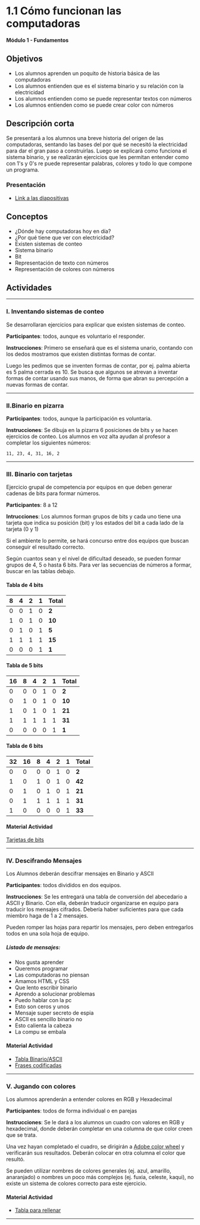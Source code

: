 # 1.1 Cómo funcionan las computadoras

**Módulo 1 - Fundamentos**

## Objetivos

- Los alumnos aprenden un poquito de historia básica de las computadoras
- Los alumnos entienden que es el sistema binario y su relación con la electricidad
- Los alumnos entienden como se puede representar textos con números
- Los alumnos entienden como se puede crear color con números

## Descripción corta

Se presentará a los alumnos una breve historia del origen de las computadoras,
sentando las bases del por qué se necesitó la electricidad para dar el gran paso a construirlas.
Luego se explicará como funciona el sistema binario, y se realizarán ejercicios que les permitan
entender como con 1's y 0's re puede representar palabras, colores y todo lo que compone un programa.

### Presentación

- [Link a las diapositivas](https://docs.google.com/presentation/d/10_v26YLs1YZTinSewl7BPb7o80n5wadrkRScgi-Zl5k/edit?usp=sharing)

## Conceptos

- ¿Dónde hay computadoras hoy en día?
- ¿Por qué tiene que ver con electricidad?
- Existen sistemas de conteo
- Sistema binario
- Bit
- Representación de texto con números
- Representación de colores con números

## Actividades

---

### I. Inventando sistemas de conteo

Se desarrollaran ejercicios para explicar que existen sistemas de conteo.

**Participantes**: todos, aunque es voluntario el responder.

**Instrucciones**: Primero se enseñará que es el sistema unario, contando con los dedos mostramos que existen distintas formas de contar.

Luego les pedimos que se inventen formas de contar, por ej. palma abierta es 5 palma cerrada es 10.
Se busca que algunos se atrevan a inventar formas de contar usando sus manos, de forma que abran su percepción a nuevas
formas de contar.

---

### II.Binario en pizarra

**Participantes**: todos, aunque la participación es voluntaria.

**Instrucciones**: Se dibuja en la pizarra 6 posiciones de bits y se hacen ejercicios de conteo.
Los alumnos en voz alta ayudan al profesor a completar los siguientes números:

`11, 23, 4, 31, 16, 2`

---

### III. Binario con tarjetas

Ejercicio grupal de competencia por equipos en que deben generar cadenas de bits para formar números.

**Participantes**: 8 a 12

**Intrucciones**: Los alumnos forman grupos de bits y cada uno tiene una tarjeta que indica su posición (bit) y los estados del
bit a cada lado de la tarjeta (0 y 1)

Si el ambiente lo permite, se hará concurso entre dos equipos que buscan conseguir el resultado correcto.

Según cuantos sean y el nivel de dificultad deseado, se pueden formar grupos de 4, 5 o hasta 6 bits. Para ver las secuencias de números a formar, buscar en las tablas debajo.

#### Tabla de 4 bits

| 8   | 4   | 2   | 1   | Total  |
| --- | --- | --- | --- | ------ |
| 0   | 0   | 1   | 0   | **2**  |
| 1   | 0   | 1   | 0   | **10** |
| 0   | 1   | 0   | 1   | **5**  |
| 1   | 1   | 1   | 1   | **15** |
| 0   | 0   | 0   | 1   | **1**  |

#### Tabla de 5 bits

| 16  | 8   | 4   | 2   | 1   | Total  |
| --- | --- | --- | --- | --- | ------ |
| 0   | 0   | 0   | 1   | 0   | **2**  |
| 0   | 1   | 0   | 1   | 0   | **10** |
| 1   | 0   | 1   | 0   | 1   | **21** |
| 1   | 1   | 1   | 1   | 1   | **31** |
| 0   | 0   | 0   | 0   | 1   | **1**  |

#### Tabla de 6 bits

| 32  | 16  | 8   | 4   | 2   | 1   | Total  |
| --- | --- | --- | --- | --- | --- | ------ |
| 0   | 0   | 0   | 0   | 1   | 0   | **2**  |
| 1   | 0   | 1   | 0   | 1   | 0   | **42** |
| 0   | 1   | 0   | 1   | 0   | 1   | **21** |
| 0   | 1   | 1   | 1   | 1   | 1   | **31** |
| 1   | 0   | 0   | 0   | 0   | 1   | **33** |

#### Material Actividad

[Tarjetas de bits](https://docs.google.com/document/d/1yX6NYc5WcjjE2gbJUPKq1nd0QVE3ZztfUe49vumpEL4/edit?usp=sharing)

---

### IV. Descifrando Mensajes

Los Alumnos deberán descifrar mensajes en Binario y ASCII

**Participantes**: todos divididos en dos equipos.

**Instrucciones**: Se les entregará una tabla de conversión del abecedario a ASCII y Binario. Con ella, deberán traducir organizarse en equipo para traducir los mensajes cifrados. Debería haber suficientes para que cada miembro haga de 1 a 2 mensajes.

Pueden romper las hojas para repartir los mensajes, pero deben entregarlos todos en una sola hoja de equipo.

##### Listado de mensajes:

- Nos gusta aprender
- Queremos programar
- Las computadoras no piensan
- Amamos HTML y CSS
- Que lento escribir binario
- Aprendo a solucionar problemas
- Puedo hablar con la pc
- Esto son ceros y unos
- Mensaje super secreto de espia
- ASCII es sencillo binario no
- Esto calienta la cabeza
- La compu se embala

#### Material Actividad

- [Tabla Binario/ASCII](https://drive.google.com/open?id=1en2dd3Jk1M-TK6LdymkhFAtoMTO_E7rLQLIqvsk6UsI)
- [Frases codificadas](https://docs.google.com/document/d/1fo6r169kWLWv9z_r9f77qNSo9jV1H8hXh5P37v1rjl8/edit?usp=sharing)

---

### V. Jugando con colores

Los alumnos aprenderán a entender colores en RGB y Hexadecimal

**Participantes**: todos de forma individual o en parejas

**Instrucciones**: Se le dará a los alumnos un cuadro con valores en RGB y hexadecimal, donde deberán completar en una columna de que color creen que se trata.

Una vez hayan completado el cuadro, se dirigirán a [Adobe color wheel](https://color.adobe.com) y verificarán sus resultados.
Deberán colocar en otra columna el color que resultó.

Se pueden utilizar nombres de colores generales (ej. azul, amarillo, anaranjado) o nombres un poco más complejos (ej. fuxia, celeste, kaqui), no existe un sistema de colores correcto para este ejercicio.

#### Material Actividad

- [Tabla para rellenar]()

---
